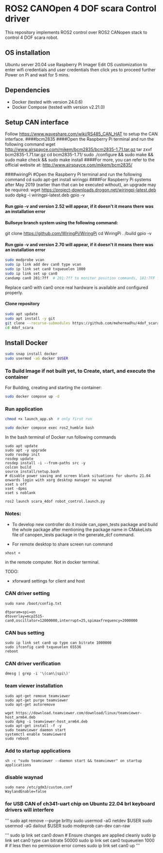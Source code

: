 # ROS2 CANOpen 4 DOF scara Control driver

This repository implements ROS2 control over ROS2 CANopen stack to control
4 DOF scara robot.
## OS installation
Ubuntu server 20.04
use Raspberry Pi Imager
Edit OS customization to enter wifi credentials and user credentials then click yes to proceed further
Power on Pi and wait for 5 mins. 

## Dependencies

- Docker (tested with version 24.0.6)
- Docker Compose (tested with version v2.21.0)

## Setup CAN interface 

Follow https://www.waveshare.com/wiki/RS485_CAN_HAT to setup the CAN interface.
####bcm2835
####Open the Raspberry Pi terminal and run the following command
wget http://www.airspayce.com/mikem/bcm2835/bcm2835-1.71.tar.gz
tar zxvf bcm2835-1.71.tar.gz 
cd bcm2835-1.71/
sudo ./configure && sudo make && sudo make check && sudo make install
####For more, you can refer to the official website at: http://www.airspayce.com/mikem/bcm2835/

####wiringPi
#Open the Raspberry Pi terminal and run the following command
cd
sudo apt-get install wiringpi
####For Raspberry Pi systems after May 2019 (earlier than that can be executed without), an upgrade may be required:
wget https://project-downloads.drogon.net/wiringpi-latest.deb
sudo dpkg -i wiringpi-latest.deb
gpio -v
#### Run gpio -v and version 2.52 will appear, if it doesn't it means there was an installation error

#### Bullseye branch system using the following command:
git clone https://github.com/WiringPi/WiringPi
cd WiringPi
. /build
gpio -v
#### Run gpio -v and version 2.70 will appear, if it doesn't it means there was an installation error

```bash
sudo modprobe vcan
sudo ip link add dev can0 type vcan
sudo ip link set can0 txqueuelen 1000
sudo ip link set up can0
candump can0 201:7ff  # 201:7ff to monitor position commands, 181:7FF for feedback
```
Replace can0 with can0 once real hardware is available and configured properly.

#### Clone repository
```bash
sudo apt update
sudo apt install -y git
git clone --recurse-submodules https://github.com/mehermadhu/4dof_scara.git
cd 4dof_scara

```

## Install Docker
```bash
sudo snap install docker
sudo usermod -aG docker $USER

```
### To Build Image if not built yet, to Create, start, and execute the container

For Building, creating and starting the container:

```bash
sudo docker compose up -d
```

### Run application

```bash
chmod +x launch_app.sh  # only first run

sudo docker compose exec ros2_humble bash
```
In the bash terminal of Docker run following commands
```
sudo apt update
sudo apt -y upgrade
sudo rosdep init 
rosdep update
rosdep install -i --from-paths src -y
colcon build
source install/setup.bash
# disable power saving and screen blank situations for ubuntu 21.04 onwards login with xorg desktop manager no waynad
xset s off
xset -dpms
xset s noblank

ros2 launch scara_4dof robot_control.launch.py

```

### Notes:
- To develop new controller do it inside can_open_tests package and build the whole package after mentioning the package name in CMakeLists file of canopen_tests package in the 
generate_dcf command.

- For remote desktop to share screen run command 
```
xhost +
```
in the remote computer. Not in docker terminal. 
 
 TODO:
 - xforward settings for client and host

### CAN driver setting
```
sudo nano /boot/config.txt
```
```
dtparam=spi=on
dtoverlay=mcp2515-can0,oscillator=12000000,interrupt=25,spimaxfrequency=2000000
```
### CAN bus setting
```
sudo ip link set can0 up type can bitrate 1000000
sudo ifconfig can0 txqueuelen 65536
reboot
```
### CAN driver verification

```
dmesg | grep -i '\(can\|spi\)'
```
### team viewer installation
```
sudo apt-get remove teamviewer
sudo apt-get purge teamviewer
sudo apt-get autoremove

wget https://download.teamviewer.com/download/linux/teamviewer-host_arm64.deb
sudo dpkg -i teamviewer-host_arm64.deb
sudo apt-get install -f -y
sudo teamviewer daemon start
systemctl enable teamviewerd
sudo reboot
```
### Add to startup applications
```
sh -c "sudo teamviewer --daemon start && teamviewer" on startup applications
```
### disable waynad
```
sudo nano /etc/gdm3/custom.conf
WaylandEnable=false
```

### for USB CAN of ch341-uart chip on Ubuntu 22.04 brl keyboard drivers will interfere
'''
sudo apt remove --purge brltty
sudo usermod -aG netdev $USER
sudo usermod -aG dailout $USER
sudo modeprob can-dev can-raw

'''
sudo ip link set can0 down  # Ensure changes are applied cleanly
sudo ip link set can0 type can bitrate 50000
sudo ip link set can0 txqueuelen 1000  # if less then no permission error comes
sudo ip link set can0 up
'''